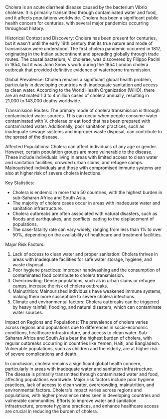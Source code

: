 Cholera is an acute diarrheal disease caused by the bacterium Vibrio cholerae. It is primarily transmitted through contaminated water and food, and it affects populations worldwide. Cholera has been a significant public health concern for centuries, with several major pandemics occurring throughout history.

Historical Context and Discovery:
Cholera has been present for centuries, but it wasn't until the early 19th century that its true nature and mode of transmission were understood. The first cholera pandemic occurred in 1817, originating in the Indian subcontinent and spreading globally through trade routes. The causal bacterium, V. cholerae, was discovered by Filippo Pacini in 1854, but it was John Snow's work during the 1854 London cholera outbreak that provided definitive evidence of waterborne transmission.

Global Prevalence:
Cholera remains a significant global health problem, particularly in developing countries with inadequate sanitation and access to clean water. According to the World Health Organization (WHO), there are an estimated 1.3 to 4 million cases of cholera annually, resulting in 21,000 to 143,000 deaths worldwide.

Transmission Routes:
The primary mode of cholera transmission is through contaminated water sources. This can occur when people consume water contaminated with V. cholerae or eat food that has been prepared with contaminated water. Additionally, poor sanitation practices, such as inadequate sewage systems and improper waste disposal, can contribute to the spread of the disease.

Affected Populations:
Cholera can affect individuals of any age or gender. However, certain population groups are more vulnerable to the disease. These include individuals living in areas with limited access to clean water and sanitation facilities, crowded urban slums, and refugee camps. Malnourished individuals and those with compromised immune systems are also at higher risk of severe cholera infections.

Key Statistics:
- Cholera is endemic in more than 50 countries, with the highest burden in sub-Saharan Africa and South Asia.
- The majority of cholera cases occur in areas with inadequate water and sanitation infrastructure.
- Cholera outbreaks are often associated with natural disasters, such as floods and earthquakes, and conflicts leading to the displacement of populations.
- The case-fatality rate can vary widely, ranging from less than 1% to over 50%, depending on the availability of healthcare and treatment facilities.

Major Risk Factors:
1. Lack of access to clean water and proper sanitation: Cholera thrives in areas with inadequate facilities for safe water storage, hygiene, and waste disposal.
2. Poor hygiene practices: Improper handwashing and the consumption of contaminated food contribute to cholera transmission.
3. Overcrowding: Dense populations, such as in urban slums or refugee camps, increase the risk of cholera outbreaks.
4. Malnutrition: Malnourished individuals have weakened immune systems, making them more susceptible to severe cholera infections.
5. Climate and environmental factors: Cholera outbreaks can be triggered by heavy rainfall, flooding, and natural disasters, which can contaminate water sources.

Impact on Regions and Populations:
The prevalence of cholera varies across regions and populations due to differences in socio-economic conditions, healthcare infrastructure, and access to clean water. Sub-Saharan Africa and South Asia bear the highest burden of cholera, with regular outbreaks occurring in countries like Yemen, Haiti, and Bangladesh. Vulnerable populations, such as children and the elderly, are at higher risk of severe complications and death.

In conclusion, cholera remains a significant global health concern, particularly in areas with inadequate water and sanitation infrastructure. The disease is primarily transmitted through contaminated water and food, affecting populations worldwide. Major risk factors include poor hygiene practices, lack of access to clean water, overcrowding, malnutrition, and environmental factors. Cholera's impact varies across regions and populations, with higher prevalence rates seen in developing countries and vulnerable communities. Efforts to improve water and sanitation infrastructure, promote hygiene practices, and enhance healthcare access are crucial in reducing the burden of cholera.